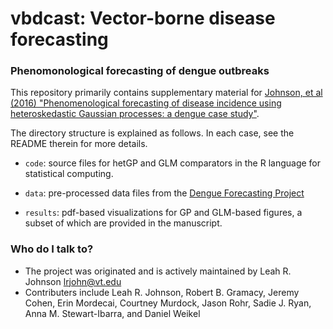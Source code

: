 # vbdcast: Vector-borne disease forecasting

### Phenomonological forecasting of dengue outbreaks

This repository primarily contains supplementary material for [Johnson, et al (2016) "Phenomenological forecasting of disease incidence using heteroskedastic
Gaussian processes: a dengue case study"](https://arxiv.org/abs/1702.00261).  

The directory structure is explained as follows.  In each case, see the README therein for more details.

* `code`: source files for hetGP and GLM comparators in the R language for statistical computing. 

* `data`: pre-processed data files from the [Dengue Forecasting Project](http://dengueforecasting.noaa.gov/)

* `results`: pdf-based visualizations for GP and GLM-based figures, a subset of which are provided in the manuscript.  

### Who do I talk to? ###

* The project was originated and is actively maintained by Leah R. Johnson <lrjohn@vt.edu>
* Contributers include Leah R. Johnson, Robert B. Gramacy, Jeremy Cohen, Erin Mordecai, Courtney Murdock, Jason Rohr, Sadie J. Ryan, Anna M. Stewart-Ibarra, and Daniel Weikel